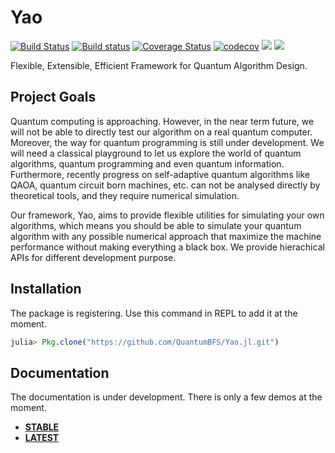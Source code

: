 # Yao

[![Build Status](https://travis-ci.org/QuantumBFS/Yao.jl.svg?branch=master)](https://travis-ci.org/QuantumBFS/Yao.jl)
[![Build status](https://ci.appveyor.com/api/projects/status/kjagpnqoetugmuxt?svg=true)](https://ci.appveyor.com/project/Roger-luo/yao-jl)
[![Coverage Status](https://coveralls.io/repos/github/QuantumBFS/Yao.jl/badge.svg?branch=master)](https://coveralls.io/github/QuantumBFS/Yao.jl?branch=master)
[![codecov](https://codecov.io/gh/QuantumBFS/Yao.jl/branch/master/graph/badge.svg)](https://codecov.io/gh/QuantumBFS/Yao.jl)
[![](https://img.shields.io/badge/docs-stable-blue.svg)](https://QuantumBFS.github.io/Yao.jl/stable)
[![](https://img.shields.io/badge/docs-latest-blue.svg)](https://QuantumBFS.github.io/Yao.jl/latest)

Flexible, Extensible, Efficient Framework for Quantum Algorithm Design.

## Project Goals

Quantum computing is approaching. However, in the near term future, we will not be able to directly test our algorithm on a real quantum computer. Moreover, the way for quantum programming is still under development. We will need a classical playground to let us explore the world of quantum algorithms, quantum programming and even quantum information. Furthermore, recently progress on self-adaptive quantum algorithms like QAOA, quantum circuit born machines, etc. can not be analysed directly by theoretical tools, and they require numerical simulation.

Our framework, Yao, aims to provide flexible utilities for simulating your own algorithms, which means you should be able to simulate your quantum algorithm with any possible numerical approach that maximize the machine performance without making everything a black box. We provide hierachical APIs for different development purpose.

## Installation

The package is registering. Use this command in REPL to add it at the moment.

```julia
julia> Pkg.clone("https://github.com/QuantumBFS/Yao.jl.git")
```

## Documentation

The documentation is under development. There is only a few demos at the moment.

- [**STABLE**](https://quantumbfs.github.io/Yao.jl/stable)
- [**LATEST**](https://quantumbfs.github.io/Yao.jl/latest)
